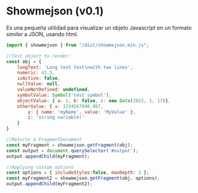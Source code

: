 # Showmejson (v0.1)
Es una pequeña utilidad para visualizar un objeto Javascript en un formato _similar_ a JSON, usando html.

``` javascript
import { showmejson } from "/dist/showmejson.min.js";

//Test object to render:
const obj = {
    longText: 'Long text test\nwith two lines',
    numeric: 42.5,
    isActive: false,
    nullValue: null,
    valueNotDefined: undefined,
    symbolValue: Symbol('test symbol'),
    objectValue: { a: 1, b: false, c: new Date(2022, 1, 17)},
    otherValue: { x: 1234567890.987, 
        y: { name: 'myName', value: 'MyValue' }, 
        z: 'string variable!'
    }
}

//Returns a FragmentDocument 
const myFragment = showmejson.getFragment(obj);
const output = document.querySelector('#output');
output.appendChild(myFragment);

//Applying custom options
const options = { includeStyles:false, maxDepth: 2 }; 
const myFragment2 = showmejson.getFragment(obj, options);
output.appendChild(myFragment2);
```
